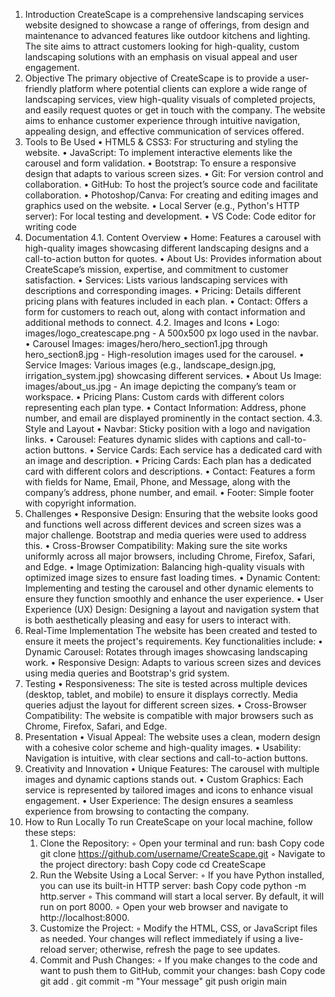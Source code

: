 1. Introduction
CreateScape is a comprehensive landscaping services website designed to showcase a range of offerings, from design and maintenance to advanced features like outdoor kitchens and lighting. The site aims to attract customers looking for high-quality, custom landscaping solutions with an emphasis on visual appeal and user engagement.
2. Objective
The primary objective of CreateScape is to provide a user-friendly platform where potential clients can explore a wide range of landscaping services, view high-quality visuals of completed projects, and easily request quotes or get in touch with the company. The website aims to enhance customer experience through intuitive navigation, appealing design, and effective communication of services offered.
3. Tools to Be Used
    • HTML5 & CSS3: For structuring and styling the website.
    • JavaScript: To implement interactive elements like the carousel and form validation.
    • Bootstrap: To ensure a responsive design that adapts to various screen sizes.
    • Git: For version control and collaboration.
    • GitHub: To host the project’s source code and facilitate collaboration.
    • Photoshop/Canva: For creating and editing images and graphics used on the website.
    • Local Server (e.g., Python's HTTP server): For local testing and development.
    • VS Code: Code editor for writing code
4. Documentation
4.1. Content Overview
    • Home: Features a carousel with high-quality images showcasing different landscaping designs and a call-to-action button for quotes.
    • About Us: Provides information about CreateScape’s mission, expertise, and commitment to customer satisfaction.
    • Services: Lists various landscaping services with descriptions and corresponding images.
    • Pricing: Details different pricing plans with features included in each plan.
    • Contact: Offers a form for customers to reach out, along with contact information and additional methods to connect.
4.2. Images and Icons
    • Logo: images/logo_createscape.png - A 500x500 px logo used in the navbar.
    • Carousel Images: images/hero/hero_section1.jpg through hero_section8.jpg - High-resolution images used for the carousel.
    • Service Images: Various images (e.g., landscape_design.jpg, irrigation_system.jpg) showcasing different services.
    • About Us Image: images/about_us.jpg - An image depicting the company’s team or workspace.
    • Pricing Plans: Custom cards with different colors representing each plan type.
    • Contact Information: Address, phone number, and email are displayed prominently in the contact section.
4.3. Style and Layout
    • Navbar: Sticky position with a logo and navigation links.
    • Carousel: Features dynamic slides with captions and call-to-action buttons.
    • Service Cards: Each service has a dedicated card with an image and description.
    • Pricing Cards: Each plan has a dedicated card with different colors and descriptions.
    • Contact: Features a form with fields for Name, Email, Phone, and Message, along with the company’s address, phone number, and email.
    • Footer: Simple footer with copyright information.
5. Challenges
    • Responsive Design: Ensuring that the website looks good and functions well across different devices and screen sizes was a major challenge. Bootstrap and media queries were used to address this.
    • Cross-Browser Compatibility: Making sure the site works uniformly across all major browsers, including Chrome, Firefox, Safari, and Edge.
    • Image Optimization: Balancing high-quality visuals with optimized image sizes to ensure fast loading times.
    • Dynamic Content: Implementing and testing the carousel and other dynamic elements to ensure they function smoothly and enhance the user experience.
    • User Experience (UX) Design: Designing a layout and navigation system that is both aesthetically pleasing and easy for users to interact with.
6. Real-Time Implementation
The website has been created and tested to ensure it meets the project's requirements. Key functionalities include:
    • Dynamic Carousel: Rotates through images showcasing landscaping work.
    • Responsive Design: Adapts to various screen sizes and devices using media queries and Bootstrap's grid system.
7. Testing
    • Responsiveness: The site is tested across multiple devices (desktop, tablet, and mobile) to ensure it displays correctly. Media queries adjust the layout for different screen sizes.
    • Cross-Browser Compatibility: The website is compatible with major browsers such as Chrome, Firefox, Safari, and Edge.
8. Presentation
    • Visual Appeal: The website uses a clean, modern design with a cohesive color scheme and high-quality images.
    • Usability: Navigation is intuitive, with clear sections and call-to-action buttons.
9. Creativity and Innovation
    • Unique Features: The carousel with multiple images and dynamic captions stands out.
    • Custom Graphics: Each service is represented by tailored images and icons to enhance visual engagement.
    • User Experience: The design ensures a seamless experience from browsing to contacting the company.
10. How to Run Locally
To run CreateScape on your local machine, follow these steps:
    1. Clone the Repository:
        ◦ Open your terminal and run:
          bash
          Copy code
          git clone https://github.com/username/CreateScape.git
        ◦ Navigate to the project directory:
          bash
          Copy code
          cd CreateScape
    2. Run the Website Using a Local Server:
        ◦ If you have Python installed, you can use its built-in HTTP server:
          bash
          Copy code
          python -m http.server
        ◦ This command will start a local server. By default, it will run on port 8000.
        ◦ Open your web browser and navigate to http://localhost:8000.
    3. Customize the Project:
        ◦ Modify the HTML, CSS, or JavaScript files as needed. Your changes will reflect immediately if using a live-reload server; otherwise, refresh the page to see updates.
    4. Commit and Push Changes:
        ◦ If you make changes to the code and want to push them to GitHub, commit your changes:
          bash
          Copy code
          git add .
          git commit -m "Your message"
          git push origin main
